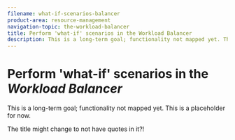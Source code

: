 ```yaml
---
filename: what-if-scenarios-balancer
product-area: resource-management
navigation-topic: the-workload-balancer
title: Perform 'what-if' scenarios in the Workload Balancer
description: This is a long-term goal; functionality not mapped yet. This is a placeholder for now.
---
```


# Perform 'what-if' scenarios in the *Workload Balancer*

This is a long-term goal; functionality not mapped yet. This is a placeholder for now.

The title might change to not have quotes in it?!&nbsp;

